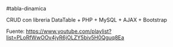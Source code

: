#tabla-dinamica

CRUD 
con libreria DataTable + PHP + MySQL + AJAX + Bootstrap

Fuente: https://www.youtube.com/playlist?list=PLoRfWwOOv4jyR6jOLZY5biv5H0Qguq8Ea
